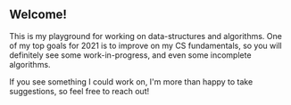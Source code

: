 ## Welcome!

This is my playground for working on data-structures and algorithms.  One of my top goals for 2021 is to improve on my CS fundamentals, so you will definitely see some work-in-progress, and even some incomplete algorithms.  

If you see something I could work on, I'm more than happy to take suggestions, so feel free to reach out!